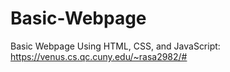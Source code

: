 # Basic-Webpage
Basic Webpage Using HTML, CSS, and JavaScript: https://venus.cs.qc.cuny.edu/~rasa2982/#
